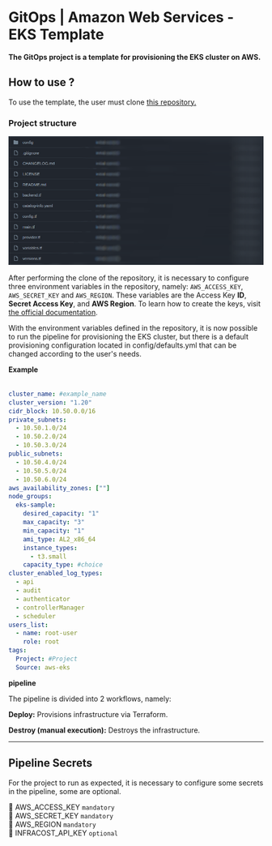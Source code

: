 # GitOps | Amazon Web Services - EKS Template

**The GitOps project is a template for provisioning the EKS cluster on AWS.**

## How to use ?
To use the template, the user must clone <a href="https://github.com/vertigobr/aws-eks">this repository.</a>

### Project structure

<img src="./imgs/image1.png"/>


After performing the clone of the repository, it is necessary to configure three environment variables in the repository, namely: `AWS_ACCESS_KEY`, `AWS_SECRET_KEY` and `AWS_REGION`. These variables are the Access Key **ID**, **Secret Access Key**, and **AWS Region**. To learn how to create the keys, visit <a href="https://docs.aws.amazon.com/IAM/latest/UserGuide/id_credentials_access-keys.html#Using_CreateAccessKey">the official documentation</a>.


With the environment variables defined in the repository, it is now possible to run the pipeline for provisioning the EKS cluster, but there is a default provisioning configuration located in config/defaults.yml that can be changed according to the user's needs.

**Example**

~~~yaml

cluster_name: #example_name
cluster_version: "1.20"
cidr_block: 10.50.0.0/16
private_subnets:
  - 10.50.1.0/24
  - 10.50.2.0/24
  - 10.50.3.0/24
public_subnets:
  - 10.50.4.0/24
  - 10.50.5.0/24
  - 10.50.6.0/24
aws_availability_zones: [""]
node_groups:
  eks-sample:
    desired_capacity: "1"
    max_capacity: "3"
    min_capacity: "1"
    ami_type: AL2_x86_64
    instance_types:
      - t3.small
    capacity_type: #choice
cluster_enabled_log_types:
  - api
  - audit
  - authenticator
  - controllerManager
  - scheduler
users_list:
  - name: root-user
    role: root
tags:
  Project: #Project
  Source: aws-eks
~~~

**pipeline**

The pipeline is divided into 2 workflows, namely:


**Deploy:** Provisions infrastructure via Terraform.

**Destroy (manual execution):** Destroys the infrastructure.

---

## Pipeline Secrets
For the project to run as expected, it is necessary to configure some secrets in the pipeline, some are optional.

:key: AWS_ACCESS_KEY `mandatory` <br>
:key: AWS_SECRET_KEY `mandatory` <br>
:key: AWS_REGION `mandatory` <br>
:key: INFRACOST_API_KEY `optional` <br>